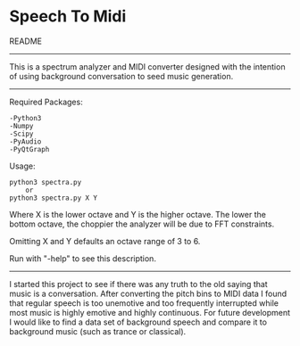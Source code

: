 # Speech To Midi

README

---

This is a spectrum analyzer and MIDI converter designed with the intention of using background conversation to seed music generation.

---

Required Packages: 

	-Python3 
	-Numpy	
	-Scipy
	-PyAudio
	-PyQtGraph
	

Usage: 

	python3 spectra.py 
		or
	python3 spectra.py X Y
	
Where X is the lower octave and Y is the higher octave. The lower the bottom octave, the choppier the analyzer will be due to FFT constraints. 

Omitting X and Y defaults an octave range of 3 to 6.

Run with "-help" to see this description.


---

I started this project to see if there was any truth to the old saying that music is a conversation. After converting the pitch bins to MIDI data I found that regular speech is too unemotive and too frequently interrupted while most music is highly emotive and highly continuous. 
For future development I would like to find a data set of background speech and compare it to background music (such as trance or classical).

